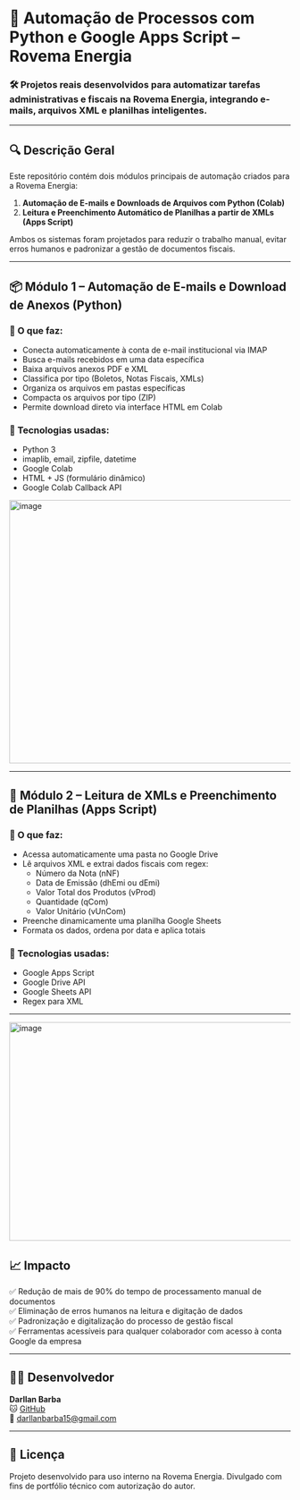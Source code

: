 # 📁 Automação de Processos com Python e Google Apps Script – Rovema Energia

### 🛠 Projetos reais desenvolvidos para automatizar tarefas administrativas e fiscais na Rovema Energia, integrando e-mails, arquivos XML e planilhas inteligentes.

---

## 🔍 Descrição Geral

Este repositório contém dois módulos principais de automação criados para a Rovema Energia:

1. **Automação de E-mails e Downloads de Arquivos com Python (Colab)**
2. **Leitura e Preenchimento Automático de Planilhas a partir de XMLs (Apps Script)**

Ambos os sistemas foram projetados para reduzir o trabalho manual, evitar erros humanos e padronizar a gestão de documentos fiscais.

---

## 📦 Módulo 1 – Automação de E-mails e Download de Anexos (Python)

### 🔧 O que faz:

- Conecta automaticamente à conta de e-mail institucional via IMAP
- Busca e-mails recebidos em uma data específica
- Baixa arquivos anexos PDF e XML
- Classifica por tipo (Boletos, Notas Fiscais, XMLs)
- Organiza os arquivos em pastas específicas
- Compacta os arquivos por tipo (ZIP)
- Permite download direto via interface HTML em Colab

### 🧪 Tecnologias usadas:

- Python 3
- imaplib, email, zipfile, datetime
- Google Colab
- HTML + JS (formulário dinâmico)
- Google Colab Callback API

<img width="1705" height="471" alt="image" src="https://github.com/user-attachments/assets/fb847d91-e2b2-4c68-9466-1fe04fac4c12" />

---

## 🧩 Módulo 2 – Leitura de XMLs e Preenchimento de Planilhas (Apps Script)

### 🔧 O que faz:

- Acessa automaticamente uma pasta no Google Drive
- Lê arquivos XML e extrai dados fiscais com regex:
  - Número da Nota (nNF)
  - Data de Emissão (dhEmi ou dEmi)
  - Valor Total dos Produtos (vProd)
  - Quantidade (qCom)
  - Valor Unitário (vUnCom)
- Preenche dinamicamente uma planilha Google Sheets
- Formata os dados, ordena por data e aplica totais

### 🧪 Tecnologias usadas:

- Google Apps Script
- Google Drive API
- Google Sheets API
- Regex para XML

---
<img width="1846" height="391" alt="image" src="https://github.com/user-attachments/assets/e4ac166a-898e-47a1-bf05-a55c2d5e2705" />

## 📈 Impacto

✅ Redução de mais de 90% do tempo de processamento manual de documentos  
✅ Eliminação de erros humanos na leitura e digitação de dados  
✅ Padronização e digitalização do processo de gestão fiscal  
✅ Ferramentas acessíveis para qualquer colaborador com acesso à conta Google da empresa

---

## 👨‍💻 Desenvolvedor

**Darllan Barba**  
🐱 [GitHub](https://github.com/darllanbn)  
📧 darllanbarba15@gmail.com

---

## 📝 Licença

Projeto desenvolvido para uso interno na Rovema Energia. Divulgado com fins de portfólio técnico com autorização do autor.
